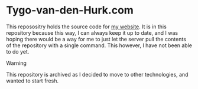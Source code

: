 # Tygo-van-den-Hurk.com
This reposositry holds the source code for [my website](https://tygo-van-den-hurk.com/).
It is in this repository because this way, I can always keep it up to date, and I was 
hoping there would be a way for me to just let the server pull the contents of the
repository with a single command. This however, I have not been able to do yet.

> [!WARNING]
> This repository is archived as I decided to move to other technologies, and wanted to
start fresh.
